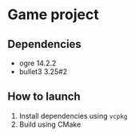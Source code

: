 # Game project

## Dependencies

- ogre 14.2.2
- bullet3 3.25#2

## How to launch

1. Install dependencies using `vcpkg`
2. Build using CMake
